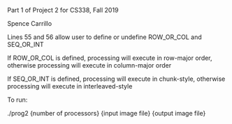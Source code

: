 Part 1 of Project 2 for CS338, Fall 2019

Spence Carrillo

Lines 55 and 56 allow user to define or undefine ROW_OR_COL and SEQ_OR_INT

If ROW_OR_COL is defined, processing will execute in row-major order, otherwise processing will execute in column-major order

If SEQ_OR_INT is defined, processing will execute in chunk-style, otherwise processing will execute in interleaved-style

To run:

./prog2 {number of processors} {input image file} {output image file}